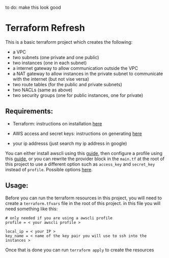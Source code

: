 to do: make this look good
# Terraform Refresh

This is a basic terraform project which creates the following:

* a VPC
* two subnets (one private and one public)
* two instances (one in each subnet)
* a internet gateway to allow communication outside the VPC
* a NAT gateway to allow instances in the private subnet to communicate with the internet (but not vise versa)
* two route tables (for the public and private subnets)
* two NACLs (same as above)
* two security groups (one for public instances, one for private)

## Requirements:

 * Terraform: instructions on installation [here](https://learn.hashicorp.com/terraform/getting-started/install.html)

 * AWS access and secret keys: instructions on generating [here](https://docs.aws.amazon.com/IAM/latest/UserGuide/id_credentials_access-keys.html#Using_CreateAccessKey)

 * your ip addresss (just search my ip address in google)

You can either install awscli using this [guide](https://docs.aws.amazon.com/cli/latest/userguide/install-cliv2.html), then configure a profile using this [guide](https://docs.aws.amazon.com/cli/latest/userguide/cli-configure-quickstart.html), or you can rewrite the provider block in the ``main.tf`` at the root of this project to use a different option such as ``access_key`` and ``secret_key`` instead of ``profile``. Possible options [here](https://www.terraform.io/docs/providers/aws/index.html).

## Usage:

Before you can run the terraform resources in this project, you will need to create a ``terraform.tfvars`` file in the root of this project. in this file you will need something like this:

 ```
 # only needed if you are using a awscli profile
 profile = < your awscli profile >

 local_ip = < your IP >
 key_name = < name of the key pair you will use to ssh into the instances >
 ```

Once that is done you can run ``terraform apply`` to create the resources